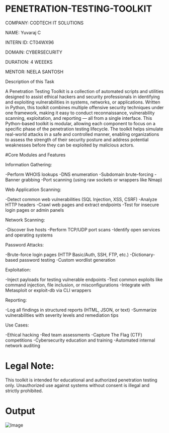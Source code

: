 # PENETRATION-TESTING-TOOLKIT

COMPANY: CODTECH IT SOLUTIONS

NAME: Yuvaraj C

INTERN ID: CT04WX96

DOMAIN: CYBERSECURITY

DURATION: 4 WEEEKS

MENTOR: NEELA SANTOSH

Description of this Task

A Penetration Testing Toolkit is a collection of automated scripts and utilities designed to assist ethical hackers and security professionals in identifying and exploiting vulnerabilities in systems, networks, or applications. Written in Python, this toolkit combines multiple offensive security techniques under one framework, making it easy to conduct reconnaissance, vulnerability scanning, exploitation, and reporting — all from a single interface.
This Python-based toolkit is modular, allowing each component to focus on a specific phase of the penetration testing lifecycle. The toolkit helps simulate real-world attacks in a safe and controlled manner, enabling organizations to assess the strength of their security posture and address potential weaknesses before they can be exploited by malicious actors.

#Core Modules and Features

Information Gathering:

-Perform WHOIS lookups
-DNS enumeration
-Subdomain brute-forcing
-Banner grabbing
-Port scanning (using raw sockets or wrappers like Nmap)

Web Application Scanning:

-Detect common web vulnerabilities (SQL Injection, XSS, CSRF)
-Analyze HTTP headers
-Crawl web pages and extract endpoints
-Test for insecure login pages or admin panels

Network Scanning:

-Discover live hosts
-Perform TCP/UDP port scans
-Identify open services and operating systems

Password Attacks:

-Brute-force login pages (HTTP Basic/Auth, SSH, FTP, etc.)
-Dictionary-based password testing
-Custom wordlist generation

Exploitation:

-Inject payloads for testing vulnerable endpoints
-Test common exploits like command injection, file inclusion, or misconfigurations
-Integrate with Metasploit or exploit-db via CLI wrappers

Reporting:

-Log all findings in structured reports (HTML, JSON, or text)
-Summarize vulnerabilities with severity levels and remediation tips

Use Cases:

-Ethical hacking
-Red team assessments
-Capture The Flag (CTF) competitions
-Cybersecurity education and training
-Automated internal network auditing

# Legal Note:
This toolkit is intended for educational and authorized penetration testing only. Unauthorized use against systems without consent is illegal and strictly prohibited.

# Output

![Image](https://github.com/user-attachments/assets/b7eb93a3-2935-4726-bb1c-374028678b7a)

